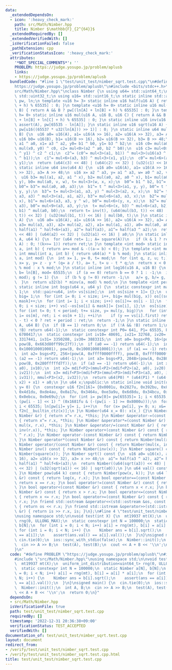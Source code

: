 ```yaml
---
data:
  _extendedDependsOn:
  - icon: ':heavy_check_mark:'
    path: src/Math/Nimber.hpp
    title: Nimber $\mathbb{F}_{2^{64}}$
  _extendedRequiredBy: []
  _extendedVerifiedWith: []
  _isVerificationFailed: false
  _pathExtension: cpp
  _verificationStatusIcon: ':heavy_check_mark:'
  attributes:
    '*NOT_SPECIAL_COMMENTS*': ''
    PROBLEM: https://judge.yosupo.jp/problem/aplusb
    links:
    - https://judge.yosupo.jp/problem/aplusb
  bundledCode: "#line 1 \"test/unit_test/nimber_sqrt.test.cpp\"\n#define PROBLEM \"\
    https://judge.yosupo.jp/problem/aplusb\"\n#include <bits/stdc++.h>\n#line 3 \"\
    src/Math/Nimber.hpp\"\nclass Nimber {\n using u64= std::uint64_t;\n using u32=\
    \ std::uint32_t;\n using u16= std::uint16_t;\n static inline std::array<u16, 65536>\
    \ pw, ln;\n template <u16 h= 3> static inline u16 half(u16 A) { return A ? pw[(ln[A]\
    \ + h) % 65535] : 0; }\n template <u16 h= 0> static inline u16 mul(u16 A, u16\
    \ B) { return A && B ? pw[(ln[A] + ln[B] + h) % 65535] : 0; }\n template <u16\
    \ h= 0> static inline u16 mul(u16 A, u16 B, u16 C) { return A && B && C ? pw[(ln[A]\
    \ + ln[B] + ln[C] + h) % 65535] : 0; }\n static inline u16 inv(u16 A) { return\
    \ assert(A), pw[65535 - ln[A]]; }\n static inline u16 sqrt(u16 A) { return A ?\
    \ pw[u16((65537 * u32(ln[A])) >> 1)] : 0; }\n static inline u64 mul(u64 A, u64\
    \ B) {\n  u16 a0= u16(A), a1= u16(A >> 16), a2= u16(A >> 32), a3= A >> 48;\n \
    \ u16 b0= u16(B), b1= u16(B >> 16), b2= u16(B >> 32), b3= B >> 48;\n  u16 x0=\
    \ a1 ^ a0, x1= a3 ^ a2, y0= b1 ^ b0, y1= b3 ^ b2;\n  u16 c0= mul(a0, b0), c1=\
    \ mul(x0, y0) ^ c0, c2= mul<0>(a2 ^ a0, b2 ^ b0);\n  u16 c3= mul<0>(x0 ^ x1, y0\
    \ ^ y1) ^ c2 ^ c1;\n  c2^= (c0^= mul<3>(a1, b1)) ^ mul<3>(u16(a3 ^ a1), u16(b3\
    \ ^ b1));\n  c1^= mul<6>(a3, b3) ^ mul<3>(x1, y1);\n  c0^= mul<6>(a2, b2) ^ mul<6>(x1,\
    \ y1);\n  return (u64(c3) << 48) | (u64(c2) << 32) | (u32(c1) << 16) | c0;\n }\n\
    \ static inline u64 inv(u64 A) {\n  u16 a0= u16(A), a1= u16(A >> 16), a2= u16(A\
    \ >> 32), a3= A >> 48;\n  u16 x= a2 ^ a3, y= a1 ^ a3, w= a0 ^ a2, v= a0 ^ a1;\n\
    \  u16 b3= mul(a1, a2, a1 ^ x), b2= mul(a0, a2, a0 ^ x), b1= mul(a0, a1, a0 ^\
    \ y), b0= mul(a0, v, w), t= mul<3>(w, x, x);\n  b0^= b1 ^ b2, b1^= b3, b2^= b3,\
    \ b0^= b3^= mul(a0, a0, a3);\n  b1^= t ^ mul<3>(a1, y, y), b0^= t ^ mul<3>(v,\
    \ y, y);\n  b3^= t= mul<3>(a1, a3, y) ^ mul<3>(a2, x, x);\n  b2^= t ^ mul<3>(a0,\
    \ a3, a3) ^ mul<3>(a1, a1, a2), b3^= mul<6>(a3, a3, x);\n  b2^= mul<6>(a3, x,\
    \ x), b1^= mul<6>(a3, a3, y ^ w), b0^= mul<6>(y, x, x);\n  b2^= mul<9>(a3, a3,\
    \ a3), b0^= mul<9>(a3, a3, y);\n  t= mul<6>(x, b3) ^ mul<6>(a3, b2) ^ mul<3>(a1,\
    \ b1) ^ mul(a0, b0);\n  return t= inv(t), (u64(mul(b3, t)) << 48) | (u64(mul(b2,\
    \ t)) << 32) | (u32(mul(b1, t)) << 16) | mul(b0, t);\n }\n static inline u64 square(u64\
    \ A) {\n  u16 a0= u16(A), a1= u16(A >> 16), a2= u16(A >> 32), a3= A >> 48;\n \
    \ a3= mul(a3, a3), a2= mul(a2, a2), a1= mul(a1, a1), a0= mul(a0, a0);\n  a0^=\
    \ half(a1) ^ half<6>(a3), a2^= half(a3), a1^= half(a3 ^ a2);\n  return (u64(a3)\
    \ << 48) | (u64(a2) << 32) | (u32(a1) << 16) | a0;\n }\n static inline u64 pow(u64\
    \ A, u64 k) {\n  for (u64 ret= 1;; A= square(A))\n   if (k & 1 ? ret= mul(ret,\
    \ A) : 0; !(k>>= 1)) return ret;\n }\n template <int mod> static inline int mdif(int\
    \ a, int b) { return a+= mod & -((a-= b) < 0); }\n template <int mod> static inline\
    \ int mmul(int a, int b) { return u64(a) * b % mod; }\n static inline int minv(int\
    \ a, int mod) {\n  int x= 1, y= 0, t= mod;\n  for (int q, z, u; t;) z= x, u= a,\
    \ x= y, y= z - y * (q= a / t), a= t, t= u - t * q;\n  return x < 0 ? mod - (-x)\
    \ % mod : x % mod;\n }\n static inline int log16(u16 A, u16 B) {\n  int a= ln[A],\
    \ b= ln[B], mod= 65535;\n  if (a == 0) return b == 0 ? 1 : -1;\n  if (int g= std::gcd(a,\
    \ mod); g != 1) {\n   if (b % g != 0) return -1;\n   a/= g, b/= g, mod/= g;\n\
    \  }\n  return u32(b) * minv(a, mod) % mod;\n }\n template <int period, int size>\
    \ static inline int bsgs(u64 x, u64 y) {\n  static constexpr int mask= size -\
    \ 1;\n  std::pair<u64, int> vs[size];\n  int os[size + 1]= {};\n  u64 so[size],\
    \ big= 1;\n  for (int i= 0; i < size; i++, big= mul(big, x)) os[(so[i]= big) &\
    \ mask]++;\n  for (int i= 1; i < size; i++) os[i]+= os[i - 1];\n  for (int i=\
    \ 0; i < size; i++) vs[--os[so[i] & mask]]= {so[i], i};\n  os[size]= size;\n \
    \ for (int t= 0; t < period; t+= size, y= mul(y, big))\n   for (int m= (y & mask),\
    \ i= os[m], ret; i < os[m + 1]; ++i)\n    if (y == vs[i].first) return (ret= vs[i].second\
    \ - t) < 0 ? ret + period : ret;\n  return -1;\n }\n static inline u64 log(u64\
    \ A, u64 B) {\n  if (B == 1) return 0;\n  if (!A && !B) return 1;\n  if (!A ||\
    \ !B) return u64(-1);\n  static constexpr int P0= 641, P1= 65535, P2= 65537, P3=\
    \ 6700417;\n  static constexpr int iv10= 40691, iv21= 32768, iv20= 45242, iv32=\
    \ 3317441, iv31= 3350208, iv30= 3883315;\n  int a0= bsgs<P0, 16>(pow(A, 0x663d80ff99c27f),\
    \ pow(B, 0x663d80ff99c27f));\n  if (a0 == -1) return u64(-1);\n  int a1= log16(pow(A,\
    \ 0x1000100010001), pow(B, 0x1000100010001));\n  if (a1 == -1) return u64(-1);\n\
    \  int a2= bsgs<P2, 256>(pow(A, 0xffff0000ffff), pow(B, 0xffff0000ffff));\n  if\
    \ (a2 == -1) return u64(-1);\n  int a3= bsgs<P3, 2048>(pow(A, 0x280fffffd7f),\
    \ pow(B, 0x280fffffd7f));\n  if (a3 == -1) return u64(-1);\n  int x1= mmul<P1>(mdif<P1>(a1,\
    \ a0), iv10);\n  int x2= mdif<P2>(mmul<P2>(mdif<P2>(a2, a0), iv20), mmul<P2>(x1,\
    \ iv21));\n  int x3= mdif<P3>(mdif<P3>(mmul<P3>(mdif<P3>(a3, a0), iv30), mmul<P3>(x1,\
    \ iv31)), mmul<P3>(x2, iv32));\n  return u64(P0) * (u64(P1) * (u64(P2) * x3 +\
    \ x2) + x1) + a0;\n }\n u64 x;\npublic:\n static inline void init(u32 x= 0, u32\
    \ y= 0) {\n  constexpr u16 f2n[16]= {0x0001u, 0x2827u, 0x392bu, 0x8000u, 0x20fdu,\
    \ 0x4d1du, 0xde4au, 0x0a17u, 0x3464u, 0xe3a9u, 0x6d8du, 0x34bcu, 0xa921u, 0xa173u,\
    \ 0x0ebcu, 0x0e69u};\n  for (int i= pw[0]= pw[65535]= 1; i < 65535; ++i) pw[i]=\
    \ (pw[i - 1] << 1) ^ (0x1681fu & (-(pw[i - 1] >= 0x8000u)));\n  for (int i= 1;\
    \ i < 65535; ln[pw[i]= y]= i, i++)\n   for (x= pw[i], y= 0; x; x&= x - 1) y^=\
    \ f2n[__builtin_ctz(x)];\n }\n Nimber(u64 x_= 0): x(x_) {}\n Nimber &operator+=(const\
    \ Nimber &r) { return x^= r.x, *this; }\n Nimber &operator-=(const Nimber &r)\
    \ { return x^= r.x, *this; }\n Nimber &operator*=(const Nimber &r) { return x=\
    \ mul(x, r.x), *this; }\n Nimber &operator/=(const Nimber &r) { return x= mul(x,\
    \ inv(r.x)), *this; }\n Nimber operator+(const Nimber &r) const { return Nimber(x\
    \ ^ r.x); }\n Nimber operator-(const Nimber &r) const { return Nimber(x ^ r.x);\
    \ }\n Nimber operator*(const Nimber &r) const { return Nimber(mul(x, r.x)); }\n\
    \ Nimber operator/(const Nimber &r) const { return Nimber(mul(x, inv(r.x))); }\n\
    \ Nimber inv() const { return Nimber(inv(x)); }\n Nimber square() const { return\
    \ Nimber(square(x)); }\n Nimber sqrt() const {\n  u16 a0= u16(x), a1= u16(x >>\
    \ 16), a2= u16(x >> 32), a3= x >> 48;\n  a1^= half(a3 ^ a2), a2^= half(a3), a0^=\
    \ half(a1) ^ half<6>(a3);\n  return Nimber((u64(sqrt(a3)) << 48) | (u64(sqrt(a2))\
    \ << 32) | (u32(sqrt(a1)) << 16) | sqrt(a0));\n }\n u64 val() const { return x;\
    \ }\n Nimber pow(u64 k) const { return Nimber(pow(x, k)); }\n u64 log(const Nimber\
    \ &r) const { return log(x, r.x); }\n bool operator==(const Nimber &r) const {\
    \ return x == r.x; }\n bool operator!=(const Nimber &r) const { return x != r.x;\
    \ }\n bool operator<(const Nimber &r) const { return x < r.x; }\n bool operator>(const\
    \ Nimber &r) const { return x > r.x; }\n bool operator<=(const Nimber &r) const\
    \ { return x <= r.x; }\n bool operator>=(const Nimber &r) const { return x >=\
    \ r.x; }\n friend std::ostream &operator<<(std::ostream &os, const Nimber &r)\
    \ { return os << r.x; }\n friend std::istream &operator>>(std::istream &is, Nimber\
    \ &r) { return is >> r.x, is; }\n};\n#line 4 \"test/unit_test/nimber_sqrt.test.cpp\"\
    \nusing namespace std;\n\nvoid test(int X) {\n  mt19937 mt(X);\n  uniform_int_distribution<uint64_t>\
    \ rng(0, ULLONG_MAX);\n  static constexpr int N = 100000;\n  static Nimber a[N],\
    \ b[N];\n  for (int i = 0; i < N; i++) a[i] = rng(mt), b[i] = a[i] * a[i];\n \
    \ for (int i = 0; i < N; i++) {\n    Nimber ans = b[i].sqrt();\n    assert(ans\
    \ == a[i]);\n    assert(ans.val() == a[i].val());\n  }\n}\nsigned main() {\n \
    \ cin.tie(0);\n  ios::sync_with_stdio(false);\n  Nimber::init();\n  int A, B;\n\
    \  cin >> A >> B;\n  test(A), test(B);\n  cout << A + B << '\\n';\n  return 0;\n\
    }\n"
  code: "#define PROBLEM \"https://judge.yosupo.jp/problem/aplusb\"\n#include <bits/stdc++.h>\n\
    #include \"src/Math/Nimber.hpp\"\nusing namespace std;\n\nvoid test(int X) {\n\
    \  mt19937 mt(X);\n  uniform_int_distribution<uint64_t> rng(0, ULLONG_MAX);\n\
    \  static constexpr int N = 100000;\n  static Nimber a[N], b[N];\n  for (int i\
    \ = 0; i < N; i++) a[i] = rng(mt), b[i] = a[i] * a[i];\n  for (int i = 0; i <\
    \ N; i++) {\n    Nimber ans = b[i].sqrt();\n    assert(ans == a[i]);\n    assert(ans.val()\
    \ == a[i].val());\n  }\n}\nsigned main() {\n  cin.tie(0);\n  ios::sync_with_stdio(false);\n\
    \  Nimber::init();\n  int A, B;\n  cin >> A >> B;\n  test(A), test(B);\n  cout\
    \ << A + B << '\\n';\n  return 0;\n}"
  dependsOn:
  - src/Math/Nimber.hpp
  isVerificationFile: true
  path: test/unit_test/nimber_sqrt.test.cpp
  requiredBy: []
  timestamp: '2022-12-31 20:36:38+09:00'
  verificationStatus: TEST_ACCEPTED
  verifiedWith: []
documentation_of: test/unit_test/nimber_sqrt.test.cpp
layout: document
redirect_from:
- /verify/test/unit_test/nimber_sqrt.test.cpp
- /verify/test/unit_test/nimber_sqrt.test.cpp.html
title: test/unit_test/nimber_sqrt.test.cpp
---
```


